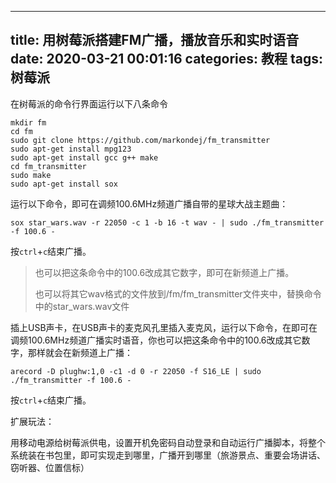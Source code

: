 ---
title: 用树莓派搭建FM广播，播放音乐和实时语音
date: 2020-03-21 00:01:16
categories: 教程
tags: 树莓派
----

在树莓派的命令行界面运行以下八条命令

```shell
mkdir fm
cd fm
sudo git clone https://github.com/markondej/fm_transmitter
sudo apt-get install mpg123
sudo apt-get install gcc g++ make
cd fm_transmitter
sudo make
sudo apt-get install sox
```



运行以下命令，即可在调频100.6MHz频道广播自带的星球大战主题曲：

```shell
sox star_wars.wav -r 22050 -c 1 -b 16 -t wav - | sudo ./fm_transmitter -f 100.6 -
```

按`ctrl`+`c`结束广播。
>也可以把这条命令中的100.6改成其它数字，即可在新频道上广播。
>
>也可以将其它wav格式的文件放到/fm/fm_transmitter文件夹中，替换命令中的star_wars.wav文件
>



插上USB声卡，在USB声卡的麦克风孔里插入麦克风，运行以下命令，在即可在调频100.6MHz频道广播实时语音，你也可以把这条命令中的100.6改成其它数字，那样就会在新频道上广播：

```shell
arecord -D plughw:1,0 -c1 -d 0 -r 22050 -f S16_LE | sudo ./fm_transmitter -f 100.6 -
```

按`ctrl`+`c`结束广播。



扩展玩法：

用移动电源给树莓派供电，设置开机免密码自动登录和自动运行广播脚本，将整个系统装在书包里，即可实现走到哪里，广播开到哪里（旅游景点、重要会场讲话、窃听器、位置信标）



